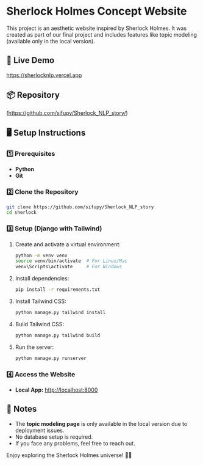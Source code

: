 # Sherlock Holmes Concept Website

This project is an aesthetic website inspired by Sherlock Holmes. It was created as part of our final project and includes features like topic modeling (available only in the local version).

## 🚀 Live Demo
https://sherlocknlp.vercel.app

## 📦 Repository
(https://github.com/sifupy/Sherlock_NLP_story/)

## 🖥️ Setup Instructions

### 1️⃣ Prerequisites
- **Python** 
- **Git**

### 2️⃣ Clone the Repository
```bash
git clone https://github.com/sifupy/Sherlock_NLP_story
cd sherlock
```

### 3️⃣ Setup (Django with Tailwind)
1. Create and activate a virtual environment:
   ```bash
   python -m venv venv
   source venv/bin/activate  # For Linux/Mac
   venv\Scripts\activate     # For Windows
   ```
2. Install dependencies:
   ```bash
   pip install -r requirements.txt
   ```
3. Install Tailwind CSS:
   ```bash
   python manage.py tailwind install
   ```
4. Build Tailwind CSS:
   ```bash
   python manage.py tailwind build
   ```
5. Run the server:
   ```bash
   python manage.py runserver
   ```

### 4️⃣ Access the Website
- **Local App:** [http://localhost:8000](http://localhost:8000)

## 📝 Notes
- The **topic modeling page** is only available in the local version due to deployment issues.
- No database setup is required.
- If you face any problems, feel free to reach out.

Enjoy exploring the Sherlock Holmes universe! 🕵️‍♂️

